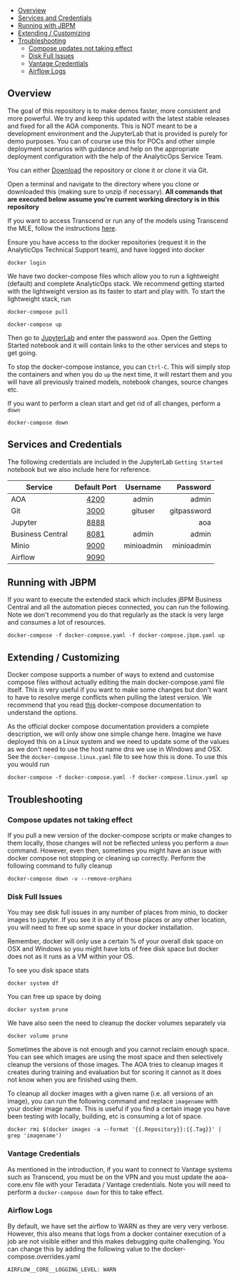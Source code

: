 - [Overview](#overview)
- [Services and Credentials](#services-and-credentials)
- [Running with JBPM](#running-with-jbpm)
- [Extending / Customizing](#extending---customizing)
- [Troubleshooting](#troubleshooting)
  * [Compose updates not taking effect](#compose-updates-not-taking-effect)
  * [Disk Full Issues](#disk-full-issues)
  * [Vantage Credentials](#vantage-credentials)
  * [Airflow Logs](#airflow-logs)


## Overview

The goal of this repository is to make demos faster, more consistent and more powerful. We try and keep this updated with the latest stable releases and fixed for all the AOA components. This is NOT meant to be a development environment and the JupyterLab that is provided is purely for demo purposes. You can of course use this for POCs and other simple deployment scenarios with guidance and help on the appropriate deployment configuration with the help of the AnalyticOps Service Team. 

You can either [Download](https://github.com/ThinkBigAnalytics/AoaDockerComposeDemos/archive/master.zip) the repository or clone it or clone it via Git.

Open a terminal and navigate to the directory where you clone or downloaded this (making sure to unzip if necessary). **All commands that are executed below assume you're current working directory is in this repository**

If you want to access Transcend or run any of the models using Transcend the MLE, follow the instructions [here](#vantage-credentials).

Ensure you have access to the docker repositories (request it in the AnalyticOps Technical Support team), and have logged into docker

```
docker login
```

We have two docker-compose files which allow you to run a lightweight (default) and complete AnalyticOps stack. We recommend getting started with the lightweight version as its faster to start and play with. To start the lightweight stack, run

```
docker-compose pull

docker-compose up
```

Then go to [JupyterLab](http://localhost:8888) and enter the password `aoa`. Open the Getting Started notebook and it will contain links to the other services and steps to get going. 


To stop the docker-compose instance, you can `Ctrl-C`. This will simply stop the containers and when you do `up` the next time, it will restart them and you will have all previously trained models, notebook changes, source changes etc.

If you want to perform a clean start and get rid of all changes, perform a `down`

```
docker-compose down
```


## Services and Credentials

The following credentials are included in the JupyterLab `Getting Started` notebook but we also include here for reference.  

| Service          |   Default Port                                 |   Username    |    Password  |
|----------        |:-------------:                                 |:-------------:|-------------:|
| AOA              | [4200](http://localhost:4200)                  |  admin        | admin        |
| Git              | [3000](http://localhost:3000)                  |  gituser      | gitpassword  |
| Jupyter          | [8888](http://localhost:8888)                  |               | aoa          |
| Business Central | [8081](http://localhost:8081/business-central) | admin         | admin        | 
| Minio            | [9000](http://localhost:9000)                  | minioadmin    | minioadmin   | 
| Airflow          | [9090](http://localhost:9090/admin/)           |               |              |


## Running with JBPM

If you want to execute the extended stack which includes jBPM Business Central and all the automation pieces connected, you can run the following. Note we don't recommend you do that regularly as the stack is very large and consumes a lot of resources. 

```
docker-compose -f docker-compose.yaml -f docker-compose.jbpm.yaml up
```

## Extending / Customizing

Docker compose supports a number of ways to extend and customise compose files without actually editing the main docker-compose.yaml file itself. This is very useful if you want to make some changes but don't want to have to resolve merge conflicts when pulling the latest version. We recommend that you read [this](https://docs.docker.com/compose/extends/) docker-compose documentation to understand the options. 

As the official docker compose documentation providers a complete description, we will only show one simple change here. Imagine we have deployed this on a Linux system and we need to update some of the values as we don't need to use the host name dns we use in Windows and OSX. See the `docker-compose.linux.yaml` file to see how this is done. To use this you would run 

```
docker-compose -f docker-compose.yaml -f docker-compose.linux.yaml up
```

## Troubleshooting

### Compose updates not taking effect

If you pull a new version of the docker-compose scripts or make changes to them locally, those changes will not be reflected unless you perform a `down` command. However, even then, sometimes you might have an issue with docker compose not stopping or cleaning up correctly. Perform the following command to fully cleanup

```
docker-compose down -v --remove-orphans
```

### Disk Full Issues 

You may see disk full issues in any number of places from minio, to docker images to jupyter. If you see it in any of those places or any other location, you will need to free up some space in your docker installation. 

Remember, docker will only use a certain % of your overall disk space on OSX and Windows so you might have lots of free disk space but docker does not as it runs as a VM within your OS.

To see you disk space stats

```
docker system df
```

You can free up space by doing 

```
docker system prune
```

We have also seen the need to cleanup the docker volumes separately via 

```
docker volume prune
```

Sometimes the above is not enough and you cannot reclaim enough space. You can see which images are using the most space and then selectively cleanup the versions of those images. The AOA tries to cleanup images it creates during training and evaluation but for scoring it cannot as it does not know when you are finished using them. 

To cleanup all docker images with a given name (i.e. all versions of an image), you can run the following command and replace `imagename` with your docker image name. This is useful if you find a certain image you have been testing with locally, building, etc is consuming a lot of space.

```
docker rmi $(docker images -a --format '{{.Repository}}:{{.Tag}}' | grep 'imagename')
```

### Vantage Credentials

As mentioned in the introduction, if you want to connect to Vantage systems such as Transcend, you must be on the VPN and you must update the aoa-core.env file with your Teradata / Vantage credentials. Note you will need to perform a `docker-compose down` for this to take effect.

### Airflow Logs

By default, we have set the airflow to WARN as they are very very verbose. However, this also means that logs from a docker container execution of a job are not visible either and this makes debugging quite challenging. You can change this by adding the following value to the docker-compose.overrides.yaml

    AIRFLOW__CORE__LOGGING_LEVEL: WARN